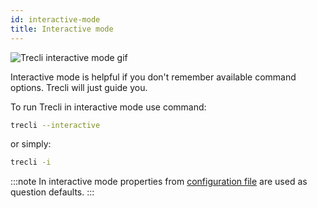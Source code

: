 ```yaml
---
id: interactive-mode
title: Interactive mode
---
```


![Trecli interactive mode gif](/gifs/interactive.gif 'Trecli interactive mode')

Interactive mode is helpful if you don't remember available command options. Trecli will just guide you.

To run Trecli in interactive mode use command:

```bash
trecli --interactive
```

or simply:

```bash
trecli -i
```

:::note
In interactive mode properties from [configuration file](configuration-file.md) are used as question defaults.
:::
